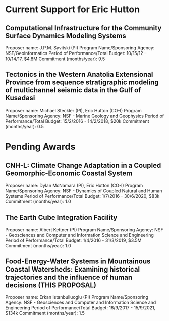 # Current Support for Eric Hutton

## Computational Infrastructure for the Community Surface Dynamics Modeling Systems

Proposer name: J.P.M. Syvitski (PI)
Program Name/Sponsoring Agency: NSF/Geoinformatics
Period of Performance/Total Budget: 10/15/12 – 10/14/17, $4.8M
Commitment (months/year): 9.5

## Tectonics in the Western Anatolia Extensional Province from sequence stratigraphic modeling of multichannel seismic data in the Gulf of Kusadasi

Proposer name: Michael Steckler (PI), Eric Hutton (CO-I)
Program Name/Sponsoring Agency: NSF - Marine Geology and Geophysics
Period of Performance/Total Budget: 15/2/2016 - 14/2/2018, $20k
Commitment (months/year): 0.5

# Pending Awards   

## CNH-L: Climate Change Adaptation in a Coupled Geomorphic-Economic Coastal System

Proposer name: Dylan McNamara (PI), Eric Hutton (CO-I)
Program Name/Sponsoring Agency: NSF - Dynamics of Coupled Natural and Human Systems
Period of Performance/Total Budget: 1/7/2016 - 30/6/2020, $83k
Commitment (months/year): 1.0

## The Earth Cube Integration Facility

Proposer name: Albert Kettner (PI)
Program Name/Sponsoring Agency: NSF - Geosciences and Computer and Information Science and Engineering
Period of Performance/Total Budget: 1/4/2016 - 31/3/2019, $3.5M
Commitment (months/year): 1.0

## Food-Energy-Water Systems in Mountainous Coastal Watersheds: Examining historical trajectories and the influence of human decisions (THIS PROPOSAL)

Proposer name: Erkan Istanbulluoglu (PI)
Program Name/Sponsoring Agency: NSF - Geosciences and Computer and Information Science and Engineering
Period of Performance/Total Budget: 16/9/2017 - 15/9/2021, $134k
Commitment (months/year): 1.5

